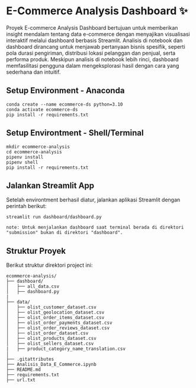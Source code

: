 # E-Commerce Analysis Dashboard ✨
Proyek E-commerce Analysis Dashboard bertujuan untuk memberikan insight mendalam tentang data e-commerce dengan menyajikan visualisasi interaktif melalui dashboard berbasis Streamlit. Analisis di notebook dan dashboard dirancang untuk menjawab pertanyaan bisnis spesifik, seperti pola durasi pengiriman, distribusi lokasi pelanggan dan penjual, serta performa produk. Meskipun analisis di notebook lebih rinci, dashboard memfasilitasi pengguna dalam mengeksplorasi hasil dengan cara yang sederhana dan intuitif.

## Setup Environment - Anaconda
```
conda create --name ecommerce-ds python=3.10
conda activate ecommerce-ds
pip install -r requirements.txt
```

## Setup Environtment - Shell/Terminal
```
mkdir ecommerce-analysis
cd ecommerce-analysis
pipenv install
pipenv shell
pip install -r requirements.txt
```

## Jalankan Streamlit App
Setelah environtment berhasil diatur, jalankan aplikasi Streamlit dengan perintah berikut:
```
streamlit run dashboard/dashboard.py

note: Untuk menjalankan dashboard saat terminal berada di direktori "submission" bukan di direktori "dashboard".
```

## Struktur Proyek
Berikut struktur direktori project ini:
```
ecommerce-analysis/
├── dashboard/
│   ├── all_data.csv 
│   ├── dashboard.py
|
├── data/
│   ├── olist_customer_dataset.csv
│   ├── olist_geolocation_dataset.csv
│   ├── olist_order_items_dataset.csv
│   ├── olist_order_payments_dataset.csv
│   ├── olist_order_reviews_dataset.csv
│   ├── olist_order_dataset.csv
│   ├── olist_products_dataset.csv
│   ├── olist_sellers_dataset.csv
|   ├── product_category_name_translation.csv
│       
├── .gitattributes
├── Analisis_Data_E_Commerce.ipynb
├── README.md
├── requirements.txt                     
├── url.txt              
```